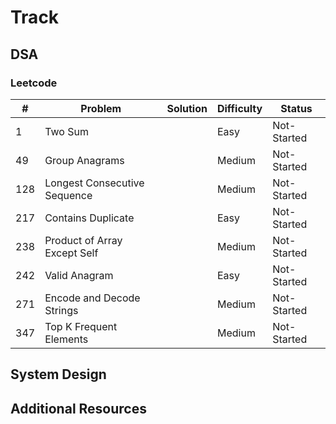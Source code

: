 # Track

## DSA

### Leetcode
| # | Problem | Solution | Difficulty | Status |
|---|---------|----------|------------|--------|
|1|Two Sum||Easy|Not-Started|
|49|Group Anagrams||Medium|Not-Started|
|128|Longest Consecutive Sequence||Medium|Not-Started|
|217|Contains Duplicate||Easy|Not-Started|
|238|Product of Array Except Self||Medium|Not-Started|
|242|Valid Anagram||Easy|Not-Started|
|271|Encode and Decode Strings||Medium|Not-Started|
|347|Top K Frequent Elements||Medium|Not-Started|

## System Design

## Additional Resources
